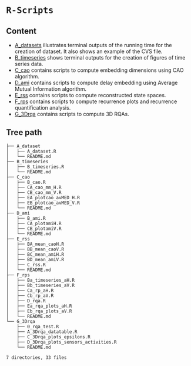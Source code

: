 # `R-Scripts`

## Content 
* [A_datasets](A_dataset/README.md) illustrates terminal outputs of the running time for the creation of dataset. It also shows an example of the CVS file.
* [B_timeseries](B_timeseries/README.md) shows terminal outputs for the creation of figures of time series data.
* [C_cao](C_cao/README.md) contains scripts to compute embedding dimensions using CAO algorithm. 
* [D_ami](D_ami/README.md) contains scripts to compute delay embedding using Average Mutual Information algorithm.
* [E_rss](E_rss/README.md) contains scripts to compute reconstructed state spaces.
* [F_rps](F_rps/README.md) contains scripts to compute recurrence plots and recurrence quantification analysis.
* [G_3Drqa](G_3Drqa/README.md) contains scripts to compute 3D RQAs. 

## Tree path
```  
├── A_dataset
│   ├── A_dataset.R
│   └── README.md
├── B_timeseries
│   ├── B_timeseries.R
│   └── README.md
├── C_cao
│   ├── B_cao.R
│   ├── CA_cao_mm_H.R
│   ├── CB_cao_mm_V.R
│   ├── EA_plotcao_avMED_H.R
│   ├── EB_plotcao_avMED_V.R
│   └── README.md
├── D_ami
│   ├── B_ami.R
│   ├── CA_plotamiH.R
│   ├── CB_plotamiV.R
│   └── README.md
├── E_rss
│   ├── BA_mean_caoH.R
│   ├── BB_mean_caoV.R
│   ├── BC_mean_amiH.R
│   ├── BD_mean_amiV.R
│   ├── C_rss.R
│   └── README.md
├── F_rps
│   ├── Ba_timeseries_aH.R
│   ├── Bb_timeseries_aV.R
│   ├── Ca_rp_aH.R
│   ├── Cb_rp_aV.R
│   ├── D_rqa.R
│   ├── Ea_rqa_plots_aH.R
│   ├── Eb_rqa_plots_aV.R
│   └── README.md
└── G_3Drqa
    ├── 0_rqa_test.R
    ├── A_3Drqa_datatable.R
    ├── C_3Drqa_plots_epsilons.R
    ├── D_3Drqa_plots_sensors_activities.R
    └── README.md

7 directories, 33 files
```
